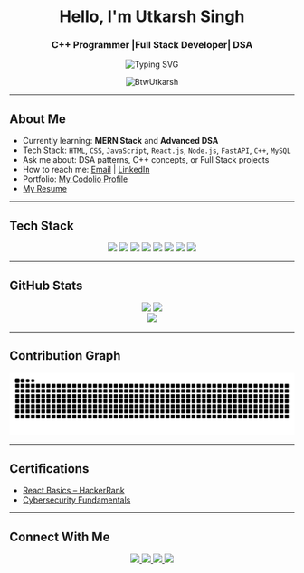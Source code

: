 <h1 align="center"> Hello, I'm Utkarsh Singh</h1>
<h3 align="center">C++ Programmer |Full Stack Developer| DSA</h3>

<p align="center">
  <img src="https://readme-typing-svg.demolab.com?font=Fira+Code&duration=4000&pause=1000&center=true&vCenter=true&width=500&lines=Passionate+Tech+Learner;Full+Stack+Developer+in+Progress;DSA+Problem+Solver;Open+Source+Enthusiast" alt="Typing SVG" />
</p>

<p align="center">
  <img src="https://komarev.com/ghpvc/?username=BtwUtkarsh&label=Profile%20Views&color=0e75b6&style=flat" alt="BtwUtkarsh" />
</p>

---

##  About Me

-  Currently learning: **MERN Stack** and **Advanced DSA**
-  Tech Stack: `HTML`, `CSS`, `JavaScript`, `React.js`, `Node.js`, `FastAPI`, `C++`, `MySQL`
-  Ask me about: DSA patterns, C++ concepts, or Full Stack projects
-  How to reach me: [Email](mailto:us30095@gmail.com) | [LinkedIn](https://www.linkedin.com/in/utkarsh-singh-8807b9278)
-  Portfolio: [My Codolio Profile](https://codolio.com/profile/Utkarsh79/card)
-  [My Resume](https://drive.google.com/file/d/1v69_dD8Z3WPusqcALjJizxhC2S4BvCnj/view?usp=sharing)

---

##  Tech Stack

<p align="center">
  <img src="https://img.shields.io/badge/HTML-E34F26?style=for-the-badge&logo=html5&logoColor=white"/>
  <img src="https://img.shields.io/badge/CSS-1572B6?style=for-the-badge&logo=css3&logoColor=white"/>
  <img src="https://img.shields.io/badge/JavaScript-F7DF1E?style=for-the-badge&logo=javascript&logoColor=black"/>
  <img src="https://img.shields.io/badge/React-61DAFB?style=for-the-badge&logo=react&logoColor=black"/>
  <img src="https://img.shields.io/badge/Node.js-339933?style=for-the-badge&logo=node.js&logoColor=white"/>
  <img src="https://img.shields.io/badge/FastAPI-009688?style=for-the-badge&logo=fastapi&logoColor=white"/>
  <img src="https://img.shields.io/badge/C++-00599C?style=for-the-badge&logo=c%2B%2B&logoColor=white"/>
  <img src="https://img.shields.io/badge/MySQL-4479A1?style=for-the-badge&logo=mysql&logoColor=white"/>
</p>

---

##  GitHub Stats

<p align="center">
  <img src="https://github-readme-stats.vercel.app/api?username=BtwUtkarsh&show_icons=true&theme=radical" height="150"/>
  <img src="https://github-readme-streak-stats.herokuapp.com/?user=BtwUtkarsh&theme=radical" height="150"/>
  <br/>
  <img src="https://github-readme-stats.vercel.app/api/top-langs/?username=BtwUtkarsh&layout=compact&theme=radical" height="150"/>
</p>

---

##  Contribution Graph

<p align="center">
  <img src="https://github.com/BtwUtkarsh/BtwUtkarsh/blob/output/github-contribution-grid-snake.svg" alt="Contribution Snake"/>
</p>

---

##  Certifications

- [React Basics – HackerRank](https://www.hackerrank.com/certificates/5e2f93e0c123)
- [Cybersecurity Fundamentals](https://example.com/your-cyber-cert-link)

---

##  Connect With Me

<p align="center">
  <a href="https://www.linkedin.com/in/utkarsh-singh-8807b9278" target="_blank">
    <img src="https://img.shields.io/badge/LinkedIn-0A66C2?style=for-the-badge&logo=linkedin&logoColor=white"/>
  </a>
  <a href="mailto:us30095@gmail.com">
    <img src="https://img.shields.io/badge/Gmail-D14836?style=for-the-badge&logo=gmail&logoColor=white"/>
  </a>
  <a href="https://leetcode.com/u/utkarsh_79chandel/">
    <img src="https://img.shields.io/badge/LeetCode-FFA116?style=for-the-badge&logo=leetcode&logoColor=black"/>
  </a>
  <a href="https://codolio.com/profile/Utkarsh79/card">
    <img src="https://img.shields.io/badge/Codolio-3B5998?style=for-the-badge&logo=github&logoColor=white"/>
  </a>
</p>







